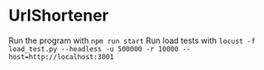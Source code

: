 # UrlShortener

Run the program with `npm run start`
Run load tests with `locust -f load_test.py --headless -u 500000 -r 10000 --host=http://localhost:3001`